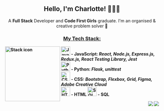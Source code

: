 <h2 align="center"><b>Hello, I'm Charlotte! 👩🏽‍💻</b></h2>

<p align="center"> A <b>Full Stack</b> Developer and <b>Code First Girls</b> graduate. I'm an organised & creative problem solver 🎨 <b><Let's Connect!</b> </p>

<h3 align="center"><ins>My Tech Stack:</ins></h3>
<img align="left" src="https://upload.wikimedia.org/wikipedia/commons/thumb/e/ef/Stack_Overflow_icon.svg/768px-Stack_Overflow_icon.svg.png" alt="Stack icon" height="180" margin="20"/>
<p>
  <img src="https://user-images.githubusercontent.com/25181517/117447155-6a868a00-af3d-11eb-9cfe-245df15c9f3f.png" alt="JavaScript Icon" width="30"/> - <strong>JavaScript:</strong> <i> React, Node.js, Express.js, Redux.js, React Testing Library, Jest </i> <br>
  <img src="https://user-images.githubusercontent.com/25181517/183423507-c056a6f9-1ba8-4312-a350-19bcbc5a8697.png" alt="Python Icon" width="30"/> - <strong>Python:</strong> <i>Flask, unittest</i> <br>
  <img src="https://user-images.githubusercontent.com/25181517/183898674-75a4a1b1-f960-4ea9-abcb-637170a00a75.png" alt="CSS Icon" width="30"/> - <strong>CSS:</strong> <i>Bootstrap, Flexbox, Grid, Figma, Adobe Creative Cloud</i> <br>
  <img src="https://user-images.githubusercontent.com/25181517/192158954-f88b5814-d510-4564-b285-dff7d6400dad.png" alt="HTML Icon" width="30"/> - <strong>HTML</strong>
 <img src="https://user-images.githubusercontent.com/25181517/183896128-ec99105a-ec1a-4d85-b08b-1aa1620b2046.png" alt="SQL Icon" width="30"/> - <strong>SQL</strong>
</p>

<a href="mailto:charlottevmcknight@gmail.com?subject=Hi Charlotte, let's connect"><img align="right" src="https://img.shields.io/badge/Gmail-D14836?style=for-the-badge&logo=gmail&logoColor=white"/></a> 
<a href="https://www.linkedin.com/in/charlottevmcknight"><img align="right" src="https://img.shields.io/badge/linkedin-%230077B5.svg?style=for-the-badge&logo=linkedin&logoColor=white"/></a>

